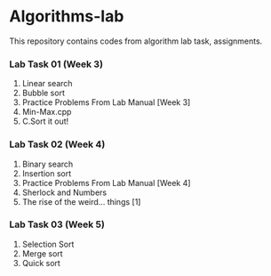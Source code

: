 # Algorithms-lab
This repository contains codes from algorithm lab task, assignments.
### Lab Task 01 (Week 3)
1. Linear search
2. Bubble sort
3. Practice Problems From Lab Manual [Week 3]
4. Min-Max.cpp
5. C.Sort it out!

### Lab Task 02 (Week 4)
1. Binary search
2. Insertion sort
3. Practice Problems From Lab Manual [Week 4]
4. Sherlock and Numbers
5. The rise of the weird... things [1]

### Lab Task 03 (Week 5)
1. Selection Sort
2. Merge sort
3. Quick sort
